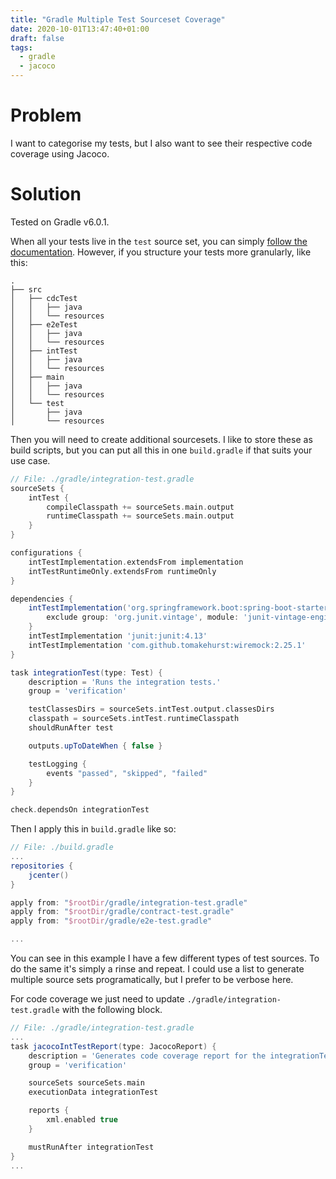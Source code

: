 ```yaml
---
title: "Gradle Multiple Test Sourceset Coverage"
date: 2020-10-01T13:47:40+01:00
draft: false
tags:
  - gradle
  - jacoco
---
```


# Problem

I want to categorise my tests, but I also want to see their respective code coverage using Jacoco.

# Solution

Tested on Gradle v6.0.1.

When all your tests live in the `test` source set, you can simply [follow the documentation](https://docs.gradle.org/current/userguide/jacoco_plugin.html). However, if you structure your tests more granularly, like this:

```
.
├── src
│   ├── cdcTest
│   │   ├── java
│   │   └── resources
│   ├── e2eTest
│   │   ├── java
│   │   └── resources
│   ├── intTest
│   │   ├── java
│   │   └── resources
│   ├── main
│   │   ├── java
│   │   └── resources
│   └── test
│       ├── java
│       └── resources

```
Then you will need to create additional sourcesets. I like to store these as build scripts, but you can put all this in one `build.gradle` if that suits your use case.

``` groovy
// File: ./gradle/integration-test.gradle
sourceSets {
    intTest {
        compileClasspath += sourceSets.main.output
        runtimeClasspath += sourceSets.main.output
    }
}

configurations {
    intTestImplementation.extendsFrom implementation
    intTestRuntimeOnly.extendsFrom runtimeOnly
}

dependencies {
    intTestImplementation('org.springframework.boot:spring-boot-starter-test') {
		exclude group: 'org.junit.vintage', module: 'junit-vintage-engine'
	}
    intTestImplementation 'junit:junit:4.13'
    intTestImplementation 'com.github.tomakehurst:wiremock:2.25.1'
}

task integrationTest(type: Test) {
    description = 'Runs the integration tests.'
    group = 'verification'

    testClassesDirs = sourceSets.intTest.output.classesDirs
    classpath = sourceSets.intTest.runtimeClasspath
    shouldRunAfter test

    outputs.upToDateWhen { false }

    testLogging {
        events "passed", "skipped", "failed"
    }
}

check.dependsOn integrationTest
```

Then I apply this in `build.gradle` like so:

``` groovy
// File: ./build.gradle
...
repositories {
	jcenter()
}

apply from: "$rootDir/gradle/integration-test.gradle"
apply from: "$rootDir/gradle/contract-test.gradle"
apply from: "$rootDir/gradle/e2e-test.gradle"

...
```

You can see in this example I have a few different types of test sources. To do the same it's simply a rinse and repeat. I could use a list to generate multiple source sets programatically, but I prefer to be verbose here.

For code coverage we just need to update `./gradle/integration-test.gradle` with the following block.

``` groovy
// File: ./gradle/integration-test.gradle
...
task jacocoIntTestReport(type: JacocoReport) {
    description = 'Generates code coverage report for the integrationTest task.'
    group = 'verification'

    sourceSets sourceSets.main
    executionData integrationTest

    reports {
        xml.enabled true
    }

    mustRunAfter integrationTest
}
...
```
